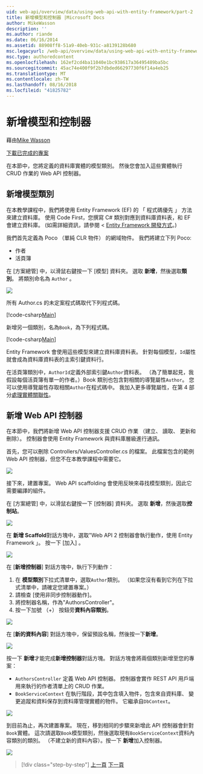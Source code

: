 ```yaml
---
uid: web-api/overview/data/using-web-api-with-entity-framework/part-2
title: 新增模型和控制器 |Microsoft Docs
author: MikeWasson
description: ''
ms.author: riande
ms.date: 06/16/2014
ms.assetid: 88908ff8-51a9-40eb-931c-a8139128b680
msc.legacyurl: /web-api/overview/data/using-web-api-with-entity-framework/part-2
msc.type: authoredcontent
ms.openlocfilehash: 162ef2cd4ba11040e1bc938617a36495489ba5bc
ms.sourcegitcommit: 45ac74e400f9f2b7dbded66297730f6f14a4eb25
ms.translationtype: MT
ms.contentlocale: zh-TW
ms.lasthandoff: 08/16/2018
ms.locfileid: "41825782"
---
```

<a name="add-models-and-controllers"></a>新增模型和控制器
====================
藉由[Mike Wasson](https://github.com/MikeWasson)

[下載已完成的專案](https://github.com/MikeWasson/BookService)

在本節中，您將定義的資料庫實體的模型類別。 然後您會加入這些實體執行 CRUD 作業的 Web API 控制器。

## <a name="add-model-classes"></a>新增模型類別

在本教學課程中，我們將使用 Entity Framework (EF) 的 「 程式碼優先 」 方法來建立資料庫。 使用 Code First，您撰寫 C# 類別對應到資料庫資料表，和 EF 會建立資料庫。 (如需詳細資訊，請參閱 < [Entity Framework 開發方式](https://msdn.microsoft.com/library/ms178359%28v=vs.110%29.aspx#dbfmfcf)。)

我們首先定義為 Poco （單純 CLR 物件） 的網域物件。 我們將建立下列 Poco:

- 作者
- 活頁簿

在 [方案總管] 中，以滑鼠右鍵按一下 [模型] 資料夾。 選取 **新增**，然後選取**類別**。 將類別命名為 `Author` 。

![](part-2/_static/image1.png)

所有 Author.cs 的未定案程式碼取代下列程式碼。

[!code-csharp[Main](part-2/samples/sample1.cs)]

新增另一個類別，名為`Book`，為下列程式碼。

[!code-csharp[Main](part-2/samples/sample2.cs)]

Entity Framework 會使用這些模型來建立資料庫資料表。 針對每個模型，`Id`屬性就會成為資料庫資料表的主索引鍵資料行。

在活頁簿類別中，`AuthorId`定義外部索引鍵`Author`資料表。 （為了簡單起見，我假設每個活頁簿有單一的作者。）Book 類別也包含對相關的導覽屬性`Author`。 您可以使用導覽屬性存取相關`Author`在程式碼中。 我加入更多導覽屬性，在第 4 部分[處理實體關聯性](part-4.md)。

## <a name="add-web-api-controllers"></a>新增 Web API 控制器

在本節中，我們將新增 Web API 控制器支援 CRUD 作業 （建立、 讀取、 更新和刪除）。 控制器會使用 Entity Framework 與資料庫層級進行通訊。

首先，您可以刪除 Controllers/ValuesController.cs 的檔案。 此檔案包含的範例 Web API 控制器，但您不在本教學課程中需要它。

![](part-2/_static/image2.png)

接下來，建置專案。 Web API scaffolding 會使用反映來尋找模型類別，因此它需要編譯的組件。

在 [方案總管] 中，以滑鼠右鍵按一下 [控制器] 資料夾。 選取 **新增**，然後選取**控制站**。

![](part-2/_static/image3.png)

在 **新增 Scaffold**對話方塊中，選取"Web API 2 控制器會執行動作，使用 Entity Framework 」。 按一下 [加入] 。

![](part-2/_static/image4.png)

在 [**新增控制器**] 對話方塊中，執行下列動作：

1. 在 **模型類別**下拉式清單中，選取`Author`類別。 （如果您沒有看到它列在下拉式清單中，請確定您建置專案。）
2. 請檢查 [使用非同步控制器動作]。
3. 將控制器名稱，作為&quot;AuthorsController&quot;。
4. 按一下加號 （+） 按鈕旁**資料內容類別**。

![](part-2/_static/image5.png)

在 [**新的資料內容**] 對話方塊中，保留預設名稱，然後按一下**新增**。

![](part-2/_static/image6.png)

按一下 **新增**才能完成**新增控制器**對話方塊。 對話方塊會將兩個類別新增至您的專案：

- `AuthorsController` 定義 Web API 控制器。 控制器會實作 REST API 用戶端用來執行的作者清單上的 CRUD 作業。
- `BookServiceContext` 在執行階段，其中包含填入物件，包含來自資料庫、 變更追蹤和資料保存到資料庫管理實體的物件。 它繼承自`DbContext`。

![](part-2/_static/image7.png)

到目前為止，再次建置專案。 現在，移到相同的步驟來新增此 API 控制器會針對`Book`實體。 這次請選取`Book`模型類別，然後選取現有`BookServiceContext`資料內容類別的類別。 （不建立新的資料內容）。按一下 **新增**加入控制器。

![](part-2/_static/image8.png)

> [!div class="step-by-step"]
> [上一頁](part-1.md)
> [下一頁](part-3.md)
